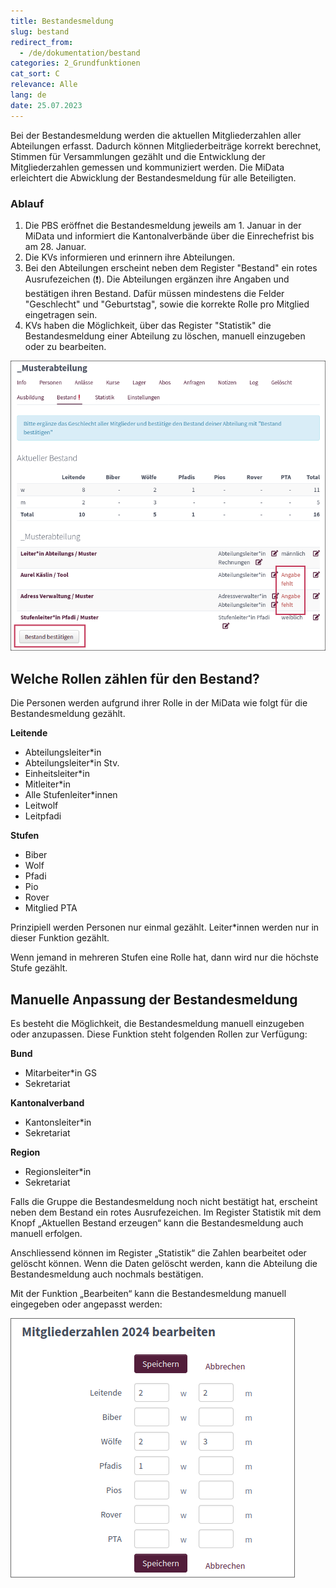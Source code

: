 ```yaml
---
title: Bestandesmeldung
slug: bestand
redirect_from:
  - /de/dokumentation/bestand
categories: 2_Grundfunktionen
cat_sort: C
relevance: Alle
lang: de
date: 25.07.2023
---
```


Bei der Bestandesmeldung werden die aktuellen Mitgliederzahlen aller Abteilungen erfasst. Dadurch können Mitgliederbeiträge korrekt berechnet, Stimmen für Versammlungen gezählt und die Entwicklung der Mitgliederzahlen gemessen und kommuniziert werden. Die MiData erleichtert die Abwicklung der Bestandesmeldung für alle Beteiligten.

### Ablauf

1. Die PBS eröffnet die Bestandesmeldung jeweils am 1. Januar in der MiData und informiert die Kantonalverbände über die Einrechefrist bis am 28. Januar.
2. Die KVs informieren und erinnern ihre Abteilungen.
3. Bei den Abteilungen erscheint neben dem Register "Bestand" ein rotes Ausrufezeichen (❗). Die Abteilungen ergänzen ihre Angaben und bestätigen ihren Bestand. Dafür müssen mindestens die Felder "Geschlecht" und "Geburtstag", sowie die korrekte Rolle pro Mitglied eingetragen sein.
4. KVs haben die Möglichkeit, über das Register "Statistik" die Bestandesmeldung einer Abteilung zu löschen, manuell einzugeben oder zu bearbeiten.

![Bestand Bestätigen](/images/basicfunctions/bestand_abteilung_de.png) 

## Welche Rollen zählen für den Bestand?

Die Personen werden aufgrund ihrer Rolle in der MiData wie folgt für die Bestandesmeldung gezählt. 

**Leitende**
- Abteilungsleiter\*in
- Abteilungsleiter\*in Stv.
- Einheitsleiter\*in
- Mitleiter\*in
- Alle Stufenleiter\*innen
- Leitwolf
- Leitpfadi

**Stufen**
- Biber
- Wolf
- Pfadi
- Pio
- Rover
- Mitglied PTA

Prinzipiell werden Personen nur einmal gezählt. Leiter\*innen werden nur in dieser Funktion gezählt.

Wenn jemand in mehreren Stufen eine Rolle hat, dann wird nur die höchste Stufe gezählt.

## Manuelle Anpassung der Bestandesmeldung

Es besteht die Möglichkeit, die Bestandesmeldung manuell einzugeben oder anzupassen. Diese Funktion steht folgenden Rollen zur Verfügung:

**Bund**
- Mitarbeiter\*in GS
- Sekretariat

**Kantonalverband**
- Kantonsleiter\*in
- Sekretariat

**Region**
- Regionsleiter\*in
- Sekretariat

Falls die Gruppe die Bestandesmeldung noch nicht bestätigt hat, erscheint neben dem Bestand ein rotes Ausrufezeichen. Im Register Statistik mit dem Knopf „Aktuellen Bestand erzeugen“ kann die Bestandesmeldung auch manuell erfolgen.

Anschliessend können im Register „Statistik“ die Zahlen bearbeitet oder gelöscht können. Wenn die Daten gelöscht werden, kann die Abteilung die Bestandesmeldung auch nochmals bestätigen.

Mit der Funktion „Bearbeiten“ kann die Bestandesmeldung manuell eingegeben oder angepasst werden:

![Statistik](/images/basicfunctions/bestand_manuell_de.png)